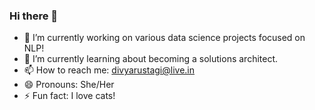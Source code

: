 ### Hi there 👋

- 🔭 I’m currently working on various data science projects focused on NLP!
- 🌱 I’m currently learning about becoming a solutions architect.
- 📫 How to reach me: divyarustagi@live.in
- 😄 Pronouns: She/Her
- ⚡ Fun fact: I love cats!

<!--
**DivyaRustagi10/DivyaRustagi10** is a ✨ _special_ ✨ repository because its `README.md` (this file) appears on your GitHub profile.

Here are some ideas to get you started:

- 🔭 I’m currently working on ...
- 🌱 I’m currently learning ...
- 👯 I’m looking to collaborate on ...
- 🤔 I’m looking for help with ...
- 💬 Ask me about ...
- 📫 How to reach me: ...
- 😄 Pronouns: ...
- ⚡ Fun fact: ...
-->
